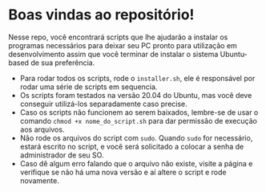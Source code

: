 # Boas vindas ao repositório!

Nesse repo, você encontrará scripts que lhe ajudarão a instalar os programas necessários para deixar seu PC pronto para utilização em desenvolvimento assim que você terminar de instalar o sistema Ubuntu-based de sua preferência.

- Para rodar todos os scripts, rode o `installer.sh`, ele é responsável por rodar uma série de scripts em sequencia.
- Os scripts foram testados na versão 20.04 do Ubuntu, mas você deve conseguir utilizá-los separadamente caso precise.
- Caso os scripts não funcionem ao serem baixados, lembre-se de usar o comando `chmod +x nome_do_script.sh` para dar permissão de execução aos arquivos.
- Não rode os arquivos do script com `sudo`. Quando `sudo` for necessário, estará escrito no script, e você será solicitado a colocar a senha de administrador de seu SO.
- Caso dê algum erro falando que o arquivo não existe, visite a página e verifique se não há uma nova versão e aí altere o script e rode novamente.